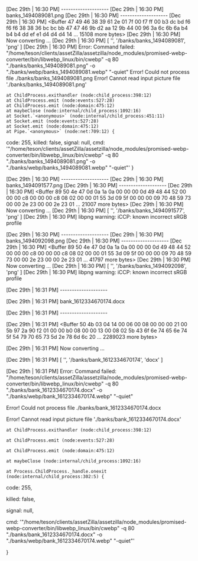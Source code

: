 [Dec 29th | 16:30 PM] --------------------
[Dec 29th | 16:30 PM] banks_1494089081.png
[Dec 29th | 16:30 PM] --------------------
[Dec 29th | 16:30 PM] <Buffer 47 49 46 38 39 61 2e 01 7f 00 f7 ff 00 b3 dc bd f6 f6 f6 38 38 36 bc bc bb 47 47 46 9b d2 aa 12 9b 44 00 96 3a 6c 6b 6a b4 b4 b4 dd ef e1 d4 d4 d4 14 ... 15108 more bytes>
[Dec 29th | 16:30 PM] Now converting ...
[Dec 29th | 16:30 PM] [ '', '/banks/banks_1494089081', 'png' ]
[Dec 29th | 16:30 PM] Error: Command failed: "/home/teson/clients/assetZilla/assetzilla/node_modules/promised-webp-converter/bin/libwebp_linux/bin/cwebp" -q 80 "./banks/banks_1494089081.png" -o "./banks/webp/banks_1494089081.webp" "-quiet"
Error! Could not process file ./banks/banks_1494089081.png
Error! Cannot read input picture file './banks/banks_1494089081.png'

    at ChildProcess.exithandler (node:child_process:398:12)
    at ChildProcess.emit (node:events:527:28)
    at ChildProcess.emit (node:domain:475:12)
    at maybeClose (node:internal/child_process:1092:16)
    at Socket.`<anonymous>` (node:internal/child_process:451:11)
    at Socket.emit (node:events:527:28)
    at Socket.emit (node:domain:475:12)
    at Pipe.`<anonymous>` (node:net:709:12) {
  code: 255,
  killed: false,
  signal: null,
  cmd: '"/home/teson/clients/assetZilla/assetzilla/node_modules/promised-webp-converter/bin/libwebp_linux/bin/cwebp" -q 80 "./banks/banks_1494089081.png" -o "./banks/webp/banks_1494089081.webp" "-quiet"'
}


[Dec 29th | 16:30 PM] --------------------
[Dec 29th | 16:30 PM] banks_1494091577.png
[Dec 29th | 16:30 PM] --------------------
[Dec 29th | 16:30 PM] <Buffer 89 50 4e 47 0d 0a 1a 0a 00 00 00 0d 49 48 44 52 00 00 00 c8 00 00 00 c8 08 02 00 00 01 55 3d 09 5f 00 00 00 09 70 48 59 73 00 00 2e 23 00 00 2e 23 01 ... 21007 more bytes>
[Dec 29th | 16:30 PM] Now converting ...
[Dec 29th | 16:30 PM] [ '', '/banks/banks_1494091577', 'png' ]
[Dec 29th | 16:30 PM] libpng warning: iCCP: known incorrect sRGB profile




[Dec 29th | 16:30 PM] --------------------
[Dec 29th | 16:30 PM] banks_1494092098.png
[Dec 29th | 16:30 PM] --------------------
[Dec 29th | 16:30 PM] <Buffer 89 50 4e 47 0d 0a 1a 0a 00 00 00 0d 49 48 44 52 00 00 00 c8 00 00 00 c8 08 02 00 00 01 55 3d 09 5f 00 00 00 09 70 48 59 73 00 00 2e 23 00 00 2e 23 01 ... 41797 more bytes>
[Dec 29th | 16:30 PM] Now converting ...
[Dec 29th | 16:30 PM] [ '', '/banks/banks_1494092098', 'png' ]
[Dec 29th | 16:30 PM] libpng warning: iCCP: known incorrect sRGB profile



[Dec 29th | 16:31 PM] --------------------

[Dec 29th | 16:31 PM] bank_1612334670174.docx

[Dec 29th | 16:31 PM] --------------------

[Dec 29th | 16:31 PM] <Buffer 50 4b 03 04 14 00 06 00 08 00 00 00 21 00 5b 97 2a 90 f2 01 00 00 b0 08 00 00 13 00 08 02 5b 43 6f 6e 74 65 6e 74 5f 54 79 70 65 73 5d 2e 78 6d 6c 20 ... 2289023 more bytes>

[Dec 29th | 16:31 PM] Now converting ...

[Dec 29th | 16:31 PM] [ '', '/banks/bank_1612334670174', 'docx' ]

[Dec 29th | 16:31 PM] Error: Command failed: "/home/teson/clients/assetZilla/assetzilla/node_modules/promised-webp-converter/bin/libwebp_linux/bin/cwebp" -q 80 "./banks/bank_1612334670174.docx" -o "./banks/webp/bank_1612334670174.webp" "-quiet"

Error! Could not process file ./banks/bank_1612334670174.docx

Error! Cannot read input picture file './banks/bank_1612334670174.docx'



    at ChildProcess.exithandler (node:child_process:398:12)

    at ChildProcess.emit (node:events:527:28)

    at ChildProcess.emit (node:domain:475:12)

    at maybeClose (node:internal/child_process:1092:16)

    at Process.ChildProcess._handle.onexit (node:internal/child_process:302:5) {

  code: 255,

  killed: false,

  signal: null,

  cmd: '"/home/teson/clients/assetZilla/assetzilla/node_modules/promised-webp-converter/bin/libwebp_linux/bin/cwebp" -q 80 "./banks/bank_1612334670174.docx" -o "./banks/webp/bank_1612334670174.webp" "-quiet"'

}

